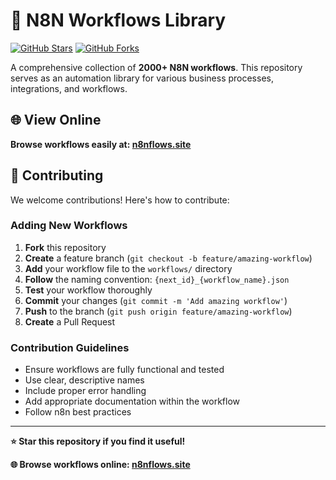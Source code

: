 # 🔄 N8N Workflows Library

[![GitHub Stars](https://img.shields.io/github/stars/ItamarZand88/n8nflows?style=flat-square)](https://github.com/ItamarZand88/n8nflows/stargazers)
[![GitHub Forks](https://img.shields.io/github/forks/ItamarZand88/n8nflows?style=flat-square)](https://github.com/ItamarZand88/n8nflows/network/members)

A comprehensive collection of **2000+ N8N workflows**. This repository serves as an automation library for various business processes, integrations, and workflows.

## 🌐 View Online

**Browse workflows easily at: [n8nflows.site](https://n8nflows.site/)**

## 🤝 Contributing

We welcome contributions! Here's how to contribute:

### Adding New Workflows

1. **Fork** this repository
2. **Create** a feature branch (`git checkout -b feature/amazing-workflow`)
3. **Add** your workflow file to the `workflows/` directory
4. **Follow** the naming convention: `{next_id}_{workflow_name}.json`
5. **Test** your workflow thoroughly
6. **Commit** your changes (`git commit -m 'Add amazing workflow'`)
7. **Push** to the branch (`git push origin feature/amazing-workflow`)
8. **Create** a Pull Request

### Contribution Guidelines

- Ensure workflows are fully functional and tested
- Use clear, descriptive names
- Include proper error handling
- Add appropriate documentation within the workflow
- Follow n8n best practices

---

**⭐ Star this repository if you find it useful!**

**🌐 Browse workflows online: [n8nflows.site](https://n8nflows.site/)**
